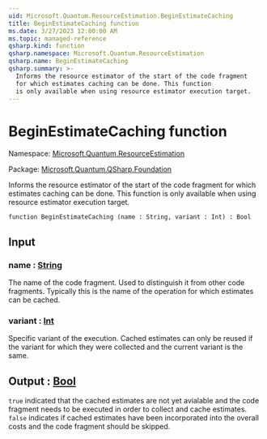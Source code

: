 ```yaml
---
uid: Microsoft.Quantum.ResourceEstimation.BeginEstimateCaching
title: BeginEstimateCaching function
ms.date: 3/27/2023 12:00:00 AM
ms.topic: managed-reference
qsharp.kind: function
qsharp.namespace: Microsoft.Quantum.ResourceEstimation
qsharp.name: BeginEstimateCaching
qsharp.summary: >-
  Informs the resource estimator of the start of the code fragment
  for which estimates caching can be done. This function
  is only available when using resource estimator execution target.
---
```


# BeginEstimateCaching function

Namespace: [Microsoft.Quantum.ResourceEstimation](xref:Microsoft.Quantum.ResourceEstimation)

Package: [Microsoft.Quantum.QSharp.Foundation](https://nuget.org/packages/Microsoft.Quantum.QSharp.Foundation)


Informs the resource estimator of the start of the code fragmentfor which estimates caching can be done. This functionis only available when using resource estimator execution target.

```qsharp
function BeginEstimateCaching (name : String, variant : Int) : Bool
```


## Input

### name : [String](xref:microsoft.quantum.qsharp.valueliterals#string-literals)

The name of the code fragment. Used to distinguish it from other code fragments.Typically this is the name of the operation for which estimates can be cached.


### variant : [Int](xref:microsoft.quantum.qsharp.valueliterals#int-literals)

Specific variant of the execution. Cached estimates can only be reused if thevariant for which they were collected and the current variant is the same.



## Output : [Bool](xref:microsoft.quantum.qsharp.valueliterals#bool-literals)

`true` indicated that the cached estimates are not yet avialable and the code fragmentneeds to be executed in order to collect and cache estimates.`false` indicates if cached estimates have been incorporated into the overall costsand the code fragment should be skipped.